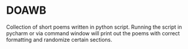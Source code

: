# DOAWB
Collection of short poems written in python script. Running the script in pycharm or via command window will print out the poems with correct formatting and randomize certain sections. 
